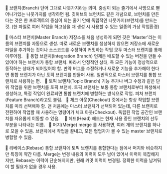 📌 브랜치(Branch)
단어 그대로 나뭇가지라는 의미.
중심이 되는 줄기에서 사방으로 뻗어나가있는 나뭇가지를 생각하면 됨.
깃허브의 브런치도 같은 개념으로, 
브런치를 만든다는 것은 한 프로젝트의 중심이 되는 줄기 안에 독립적인 나뭇가지(브런치)를 만드는 것.
(한 파일로 여러 작업을 하고싶을 때 생성 시 사용할 수 있는 일종의 가상 작업환경)

📌 마스터 브랜치(Master Branch)
저장소를 처음 생성하게 되면 깃은 'Master'라는 이름의 브랜치를 자동으로 생성. 
따로 새로운 브랜치를 생성하지 않으면 저장소에 새로운 파일을 추가하는 것이나 소스코드를 수정하여 커밋하는 작업 모두 마스터 브랜치를 통해 이루어짐.
 
📌 통합 브랜치(Integration Branch)
언제든 배포할 수 있는 버전을 만들 수 있어야 하는 브랜치가 통합 브랜치. 
따라서 안정적인 상태, 즉 모든 기능이 정상적으로 동작하는 상태가 되어있어야 함.
만약 버그를 수정하거나 새로운 기능을 추가해야 한다면 통합 브랜치가 아닌 토픽 브랜치를 만들어 사용. 
일반적으로 마스터 브랜치를 통합 브랜치로 사용하는 편.
 
📌 토픽 브랜치(Topic Branch)
기능 추가나 버그 수정과 같은 단위 작업을 위한 브랜치를 토픽 브랜치. 
토픽 브랜치는 보통 통합 브랜치로부터 파생해서 생성하고, 특정 작업이 완료되면 통합 브랜치에 병합하는 방식으로 작업. 
피처 브랜치(Feature Branch)라고도 불림.
 
📌 체크 아웃(Checkout)
깃에서는 항상 작업할 브랜치를 미리 선택해야 함. 
맨 처음에는 마스터 브랜치가 선택되어 있는데, 다른 브랜치로 전환하여 작업할 때 사용하는 명령어가 체크 아웃(Checkout).
독립된 작업 공간인 브랜치를 자유롭게 이동할 수 있음. 
 
📌 헤드(Head)
헤드는 현재 사용 중인 브랜치의 선두 부분을 나타내는 이름. 
 
📌 머지(Merge)
merge 를 사용하면, 여러 개의 브랜치를 하나로 모을 수 있음.
브랜치에서 작업을 끝내고, 모든 협업자가 볼 수 있는 master 브랜치로 병합할 수 있음. 

📌 리베이스(Rebase)
통합 브랜치에 토픽 브랜치를 통합한다는 점에서 머지와 비슷하지만 특징이 약간 다름.
Merge는 변경 내용의 이력이 모두 남아 있어서 이력이 복잡해지지만,
Rebase는 이력이 단순해지지만, 원래 커밋 이력이 변경됨.
정확한 이력을 남겨둬야 할 필요가 없을 경우 사용.
